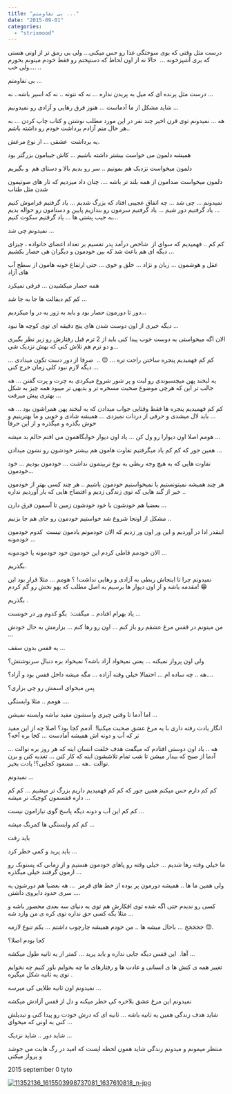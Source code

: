 ```yaml
---
title: "بی تفاومتم ..."
date: "2015-09-01"
categories: 
  - "strixmood"
---
```


درست مثل وقتی که بوی سوختگی غذا رو حس میکنی... ولی بی رمق تر از اونی هستی که بری آشپزخونه ...  حالا نه از اون لحاظ که دستپختم رو فقط خودم میتونم بخورم ....ولی خب ..

بی تفاومتم ...

درست مثل پرنده ای که میل به پریدن نداره ... نه که نتونه .. نه که اسیر باشه.. نه ...

شاید مشکل از ما آدماست ... هنوز فرق رهایی و آزادی رو نمیدونیم ...

هه ... نمیدونم توی قرن اخیر چند نفر در این مورد مطلب نوشتن و کتاب چاپ کردن ... به هر حال منم آزادم برداشت خودم رو داشته باشم..

یه برداشت  عشقی ... از نوع مرغش.

همیشه دلمون می خواست بیشتر داشته باشیم ... کاش جیبامون بزرگتر بود

دلمون میخواست نزدیک هم بمونیم .. سر رو بدیم بالا و دستای هم  و بگیریم

دلمون میخواست صدامون از همه بلند تر باشه .... چنان داد میزدیم که تار های صوتیمون شدن مثل طناب

نمیدونم ... چی شد ... چه اتفاق عجیبی افتاد که بزرگ شدیم ... یاد گرفتیم فراموش کنیم ... یاد گرفتیم دور شیم ... یاد گرفتیم سرمون رو بندازیم پایین و دستامون رو حواله بدیم به جیب پشتی ها ... یاد گرفتیم سکوت کنیم...

نمیدونم چی شد ...

کم کم .. فهمیدیم که سوای از  شاخص درآمد پدر تقسیم بر تعداد اعضای خانواده ، چیزای دیگه ای هم باعث شد که بین خودمون و دیگران هی حصار بکشیم ...

عقل و هوشمون ... زبان و نژاد ... خلق و خوی ... حتی ارتفاع خونه هامون از سطح آب های آزاد

همه حصار میکشیدن ... فرقی نمیکرد

کم کم دیفالت ها جا به جا شد ...

دور تا دورمون حصار بود و باید به زور یه در وا میکردیم...

دیگه خبری از اون دوست شدن های پنج دقیقه ای توی کوچه ها نبود ...

الان اگه میخواستی یه دوست خوب پیدا کنی باید از 2 ترم قبل رفتارش رو زیر نظر بگیری و دو ترم هم تلاش کنی که بهش نزدیک شی...

کم کم فهمیدیم پنجره ساختن راحت تره ... 😊 ..  صرفا از دور دست تکون میدادی ... دیگه لازم نبود کلی زمان خرج کنی ...

یه لبخند پهن میچسبوندی رو لبت و پر شور شروع میکردی به چرت و پرت گفتن ... هه جالب تر این که هرچی موضوع صحبت مسخره تر و بدیهی تر میبود همه چیز به شکل بهتری پیش میرفت ...

کم کم فهمیدیم پنجره ها فقط وقتایی جواب میدادن که یه لبخند پهن همراشون بود ... هه ... باید لال میشدی و حرفی از دردات نمیزدی ... همیشه شادی و خوبی و ما بهترینیم و خوش بگذره و میگذره و از این حرفا

هومم اصلا اون دیوارا رو ول کن ... یاد اون دیوار خوابگاهمون می افتم حالم بد میشه ...

همین جور که کم کم یاد میگرفتیم تفاوت هامون هم بیشتر خودشون رو نشون میدادن ...

تفاوت هایی که به هیچ وجه ربطی به نوع تربیتمون نداشت ... خودمون بودیم ... خود خودمون...

هر چند همیشه نمیتونستیم یا نمیخواستیم خودمون باشیم .. هر چند کسی بهتر از خودمون خبر از گند هایی که توی زندگی زدیم و افتضاح هایی که بار آوردیم نداره ..

بعضیا هم خودشون با خود خودشون زمین تا آسمون فرق دارن ...

مشکل از اونجا شروع شد خواستیم خودمون رو جای هم جا بزنیم ..

اینقدر ادا در آوردیم و این ور اون ور زدیم که الان خودمونم یادمون نیست  کدوم خودمون خودمونه ...

الان خودمم قاطی کردم این خودمون خود خودمونه یا خودمونه ...

بگذریم.

نمیدونم چرا تا اینجاش ربطی به آزادی و رهایی نداشت! ؟ هومم ... مثلا قرار بود این مقدمه باشه و از اون دیوار ها برسیم به اصل مطلب که یهو نخش رو گم کردم! 😁

بگذریم .

یاد بهرام افتادم .. میگفت:  بگو کدوم ور در خونست ...

من میتونم در قفس مرغ عشقم رو باز کنم ... اون رو رها کنم ... بزارمش به حال خودش ...

یه قفس بدون سقف ...

ولی اون پرواز نمیکنه ... یعنی نمیخواد آزاد باشه؟ نمیخواد بره دنبال سرنوشتش؟

هه .. چه ساده ام ... احتمالا خیلی وقته آزاده ... مگه میشه داخل قفس بود و آزاد؟....

پس میخوای اسمش رو چی بزاری؟

هومم .. مثلا وابستگی ....

اما آدما تا وقتی چیزی واسشون مفید نباشه وابسته نمیشن ...

انگار یادت رفته داری با یه مرغ عشق صحبت میکنیا!  آدمم کجا بود؟ اصلا چه از این مفید تر که آب و دونه اش همیشه آمادست ... کجا بره آخه؟

هه .. یاد اون دوستی افتادم که میگفت هدف خلقت انسان اینه که هر روز بره توالت ... آدما از صبح که بیدار میشن تا شب تمام تلاششون اینه که کار کنن ... تغذیه کنن و برن توالت ..هه ... مسعود کجایی؟! یادت بخیر.

نمیدونم ...

کم کم دارم حس میکنم همین جور که کم کم فهمیدیم داریم بزرگ تر میشیم ... کم کم داره قفسمون کوچیک تر میشه ...

کم کم این آب و دونه دیگه پاسخ گوی نیازامون نیست ...

کم کم وابستگی ها کمرنگ میشه ...

باید رفت

باید پرید و کمی خطر کرد ...

ما خیلی وقته رها شدیم ... خیلی وقته رو پاهای خودمون هستیم و از زمانی که پستونک رو ازمون گرفتند خیلی میگذره ...

ولی همین ما ها .. همیشه دورمون پر بوده از خط های قرمز  ... هه بعضیا هم دورشون یه سری حدود دایروی داشتن ....

کسی رو ندیدم حتی اگه شده توی افکارش هم توی یه دنیای سه بعدی محصور باشه و مثلا بگه کسی حق نداره توی کره ی من وارد شه ...

خخخخخ ... باحال میشه ها .. من خودم همیشه چارچوب داشتم ... یکم تنوع لازمه 😊.

کجا بودم اصلا؟

آها.  این قفس دیگه جایی نداره و باید پرید ... کمتر از یه ثانیه طول میکشه ...

تغییر همه ی کنش ها ی انسانی و عادت ها و رفتارهای ما چه بخوایم باور کنیم چه نخوایم توی یه ثانیه شکل میگیره .

نمیدونم اون ثانیه طلایی کی میرسه ...

نمیدونم این مرغ عشق بلاخره کی خطر میکنه و دل از قفس آزادش میکشه

شاید هدف زندگی همین یه ثانیه باشه ... ثانیه ای که درش خودت رو پیدا کنی و تبدیلش کنی به اونی که میخوای ...

شاید دور .. شاید نزدیک ...

منتظر میمونم و میدونم زندگی شاید همون لحظه ایست که امید در رگ هایت می جوشد و پرواز میکنی

2015 september 0 tyto

[![](http://localhost/wp-content/uploads/2015/09/11352136_1615503998737081_1637610818_n.jpg "11352136_1615503998737081_1637610818_n-jpg")](http://localhost/wp-content/uploads/2015/09/11352136_1615503998737081_1637610818_n.jpg)
